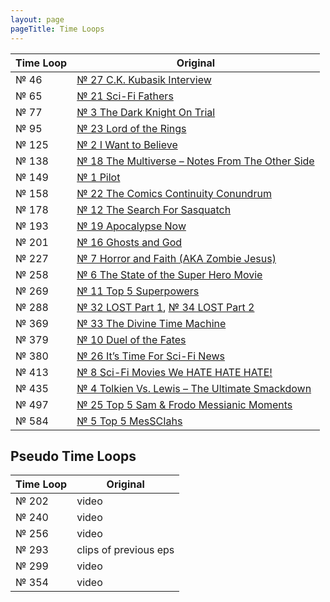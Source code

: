 ```yaml
---
layout: page
pageTitle: Time Loops
---
```


<table class="table is-striped">
    <thead>
      <tr>
        <th>Time Loop</th>
        <th>Original</th>
      </tr>
    </thead>
    <tbody>
      <tr>
        <td>№ 46</td>
        <td><a href="/episodes/0027-c-k-kubasik-interview/">№ 27 C.K. Kubasik Interview</a></td>
      </tr>
      <tr>
        <td>№ 65</td>
        <td><a href="/episodes/0021-sci-fi-fathers/">№ 21 Sci-Fi Fathers</td>
      </tr>
      <tr>
        <td>№ 77</td>
        <td><a href="/episodes/0003-the-dark-knight-on-trial/">№ 3 The Dark Knight On Trial</a></td>
      </tr>
      <tr>
        <td>№ 95</td>
        <td><a href="/episodes/0023-lord-of-the-rings/">№ 23 Lord of the Rings</a></td>
      </tr>
      <tr>
        <td>№ 125</td>
        <td><a href="/episodes/0002-i-want-to-believe/">№ 2 I Want to Believe</a></td>
      </tr>
      <tr>
        <td>№ 138</td>
        <td><a href="/episodes/0018-the-multiverse-notes-from-the-other-side/">№ 18 The Multiverse – Notes From The Other Side</a></td>
      </tr>
      <tr>
        <td>№ 149</td>
        <td><a href="/episodes/0001-pilot/">№ 1 Pilot</a></td>
      </tr>
      <tr>
        <td>№ 158</td>
        <td><a href="/episodes/0022-the-comics-continuity-conundrum/">№ 22 The Comics Continuity Conundrum</a></td>
      </tr>
      <tr>
        <td>№ 178</td>
        <td><a href="/episodes/0012-the-search-for-sasquatch/">№ 12 The Search For Sasquatch</a></td>
      </tr>
      <tr>
        <td>№ 193</td>
        <td><a href="/episodes/0019-apocalypse-now/">№ 19 Apocalypse Now</a></td>
      </tr>
      <tr>
        <td>№ 201</td>
        <td><a href="/episodes/0016-ghosts-and-god/">№ 16 Ghosts and God</a></td>
      </tr>
      <tr>
        <td>№ 227</td>
        <td><a href="/episodes/0007-horror-and-faith-aka-zombie-jesus/">№ 7 Horror and Faith (AKA Zombie Jesus)</a></td>
      </tr>
      <tr>
        <td>№ 258</td>
        <td><a href="/episodes/0006-the-state-of-the-superhero-movie/">№ 6 The State of the Super Hero Movie</a></td>
      </tr>
      <tr>
        <td>№ 269</td>
        <td><a href="/episodes/0011-top-5-superpowers/">№ 11 Top 5 Superpowers</a></td>
      </tr>
      <tr>
        <td>№ 288</td>
        <td><a href="/episodes/0032-lost-part-1/">№ 32 LOST Part 1</a>, <a href="/episodes/0034-lost-part-2/">№ 34 LOST Part 2</a></td>
      </tr>
      <tr>
        <td>№ 369</td>
        <td><a href="/episodes/0033-the-divine-time-machine/">№ 33 The Divine Time Machine</a></td>
      </tr>
      <tr>
        <td>№ 379</td>
        <td><a href="/episodes/0010-duel-of-the-fates/">№ 10 Duel of the Fates</a></td>
      </tr>
      <tr>
        <td>№ 380</td>
        <td><a href="/episodes/0026-its-time-for-sci-fi-news/">№ 26 It’s Time For Sci-Fi News</a></td>
      </tr>
      <tr>
        <td>№ 413</td>
        <td><a href="/episodes/0008-sci-fi-moves-we-hate-hate-hate/">№ 8 Sci-Fi Movies We HATE HATE HATE!</a></td>
      </tr>
      <tr>
        <td>№ 435</td>
        <td><a href="/episodes/0004-tolkien-vs-lewis-the-ultimate-smackdown/">№ 4 Tolkien Vs. Lewis – The Ultimate Smackdown</a></td>
      </tr>
      <tr>
        <td>№ 497</td>
        <td><a href="/episodes/0025-top-5-sam-and-frodo-messianic-moments/">№ 25 Top 5 Sam &amp; Frodo Messianic Moments</a></td>
      </tr>
      <tr>
        <td>№ 584</td>
        <td><a href="/episodes/0005-top-5-messciahs/">№ 5 Top 5 MesSCIahs</a></td>
      </tr>
    </tbody>
  </table>

## Pseudo Time Loops

<table class="table is-striped">
    <thead>
      <tr>
        <th>Time Loop</th>
        <th>Original</th>
      </tr>
    </thead>
    <tbody>
      <tr>
        <td>№ 202</td>
        <td>video</td>
      </tr>
      <tr>
        <td>№ 240</td>
        <td>video</td>
      </tr>
      <tr>
        <td>№ 256</td>
        <td>video</td>
      </tr>
      <tr>
        <td>№ 293</td>
        <td>clips of previous eps</td>
      </tr>
      <tr>
        <td>№ 299</td>
        <td>video</td>
      </tr>
      <tr>
        <td>№ 354</td>
        <td>video</td>
      </tr>
    </tbody>
</table>
